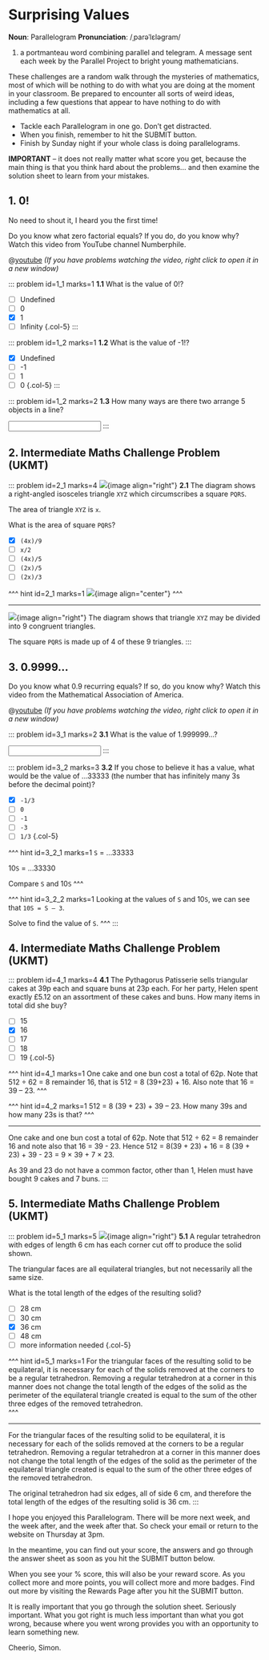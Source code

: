 # Surprising Values

<div class="dictionary">

__Noun__: Parallelogram
__Pronunciation__: /ˌparəˈlɛləɡram/

1. a portmanteau word combining parallel and telegram. A message sent each
week by the Parallel Project to bright young mathematicians.

</div>

These challenges are a random walk through the mysteries of mathematics, most of which will be nothing to do with what you are doing at the moment in your classroom. Be prepared to encounter all sorts of weird ideas, including a few questions that appear to have nothing to do with mathematics at all.

* Tackle each Parallelogram in one go. Don’t get distracted.
* When you finish, remember to hit the SUBMIT button.
*	Finish by Sunday night if your whole class is doing parallelograms.

__IMPORTANT__ – it does not really matter what score you get, because the main thing is that you think hard about the problems... and then examine the solution sheet to learn from your mistakes.


## 1.	0!

No need to shout it, I heard you the first time!  

Do you know what zero factorial equals? If you do, do you know why? Watch this video from YouTube channel Numberphile.

@[youtube](Mfk_L4Nx2ZI?rel=0) _(If you have problems watching the video, right click to open it in a new window)_

::: problem id=1_1 marks=1
__1.1__ What is the value of 0!?

* [ ] Undefined
* [ ] 0
* [x] 1
* [ ] Infinity
{.col-5}
:::

::: problem id=1_2 marks=1
__1.2__ What is the value of -1!?

* [x] Undefined
* [ ] -1
* [ ] 1
* [ ] 0
{.col-5}
:::

::: problem id=1_2 marks=2
__1.3__	How many ways are there two arrange 5 objects in a line?

<input solution="120"/>
:::


## 2.	Intermediate Maths Challenge Problem (UKMT)
<!--- (2001) Q8 --->

::: problem id=2_1 marks=4
![](/resources/11-06-surprising-values/2-diagram.jpg){image align="right"}
__2.1__ The diagram shows a right-angled isosceles triangle `XYZ` which circumscribes a square `PQRS`.  

The area of triangle `XYZ` is `x`.

What is the area of square `PQRS`?

* [x] `(4x)/9`
* [ ] `x/2`
* [ ] `(4x)/5`
* [ ] `(2x)/5`
* [ ] `(2x)/3`

^^^ hint id=2_1 marks=1
![](/resources/11-06-surprising-values/2-diagram-answer.jpg){image align="center"}
^^^

---

![](/resources/11-06-surprising-values/2-diagram-answer.jpg){image align="right"}
The diagram shows that triangle `XYZ` may be divided into 9 congruent triangles.  

The square `PQRS` is made up of 4 of these 9 triangles.
:::


## 3.	0.9999...

Do you know what 0.9 recurring equals? If so, do you know why? Watch this video from the Mathematical Association of America.

@[youtube](x-fUDqXlmHM?rel=0) _(If you have problems watching the video, right click to open it in a new window)_

::: problem id=3_1 marks=2
__3.1__ What is the value of 1.999999...?

<input solution="2"/>
:::

::: problem id=3_2 marks=3
__3.2__ If you chose to believe it has a value, what would be the value of ...33333 (the number that has infinitely many 3s before the decimal point)?

* [x] `-1/3`
* [ ] `0`
* [ ] `-1`
* [ ] `-3`
* [ ] `1/3`
{.col-5}

^^^ hint id=3_2_1 marks=1
`S` = ...33333  

10`S` = ...33330  

Compare `S` and 10`S`
^^^

^^^ hint id=3_2_2 marks=1
Looking at the values of `S` and 10`S`, we can see that `10S = S – 3`.  

Solve to find the value of `S`.
^^^
:::


## 4.	Intermediate Maths Challenge Problem (UKMT)
<!--- (2001) Q16 --->

::: problem id=4_1 marks=4
__4.1__ The Pythagorus Patisserie sells triangular cakes at 39p each and square buns at 23p each. For her party, Helen spent exactly £5.12 on an assortment of these cakes and buns. How many items in total did she buy?

* [ ] 15
* [x] 16
* [ ] 17
* [ ] 18
* [ ] 19
{.col-5}

^^^ hint id=4_1 marks=1
One cake and one bun cost a total of 62p. Note that 512 ÷ 62 = 8 remainder 16, that is 512 = 8 (39+23) + 16. Also note that 16 = 39 – 23.
^^^

^^^ hint id=4_2 marks=1
512 = 8 (39 + 23) + 39 – 23. How many 39s and how many 23s is that?
^^^

---

One cake and one bun cost a total of 62p. Note that 512 ÷ 62 = 8 remainder 16 and note also that 16 = 39 - 23. Hence 512 = 8(39 + 23) + 16 = 8 (39 + 23) + 39 - 23 = 9 × 39 + 7 × 23.  

As 39 and 23 do not have a common factor, other than 1, Helen must have bought 9 cakes and 7 buns.
:::


## 5.	Intermediate Maths Challenge Problem (UKMT)
<!--- (2001) Q22 --->

::: problem id=5_1 marks=5
![](/resources/11-06-surprising-values/5-tetrahedon.jpg){image align="right"}
__5.1__ A regular tetrahedron with edges of length 6 cm has each corner cut off to produce the solid shown.  

The triangular faces are all equilateral triangles, but not necessarily all the same size.  

What is the total length of the edges of the resulting solid?

* [ ] 28 cm
* [ ] 30 cm
* [x] 36 cm
* [ ] 48 cm
* [ ] more information needed
{.col-5}

^^^ hint id=5_1 marks=1
For the triangular faces of the resulting solid to be equilateral, it is necessary for each of the solids removed at the corners to be a regular tetrahedron. Removing a regular tetrahedron at a corner in this manner does not change the total length of the edges of the solid as the perimeter of the equilateral triangle created is equal to the sum of the other three edges of the removed tetrahedron.  
^^^

---

For the triangular faces of the resulting solid to be equilateral, it is necessary for each of the solids removed at the corners to be a regular tetrahedron. Removing a regular tetrahedron at a corner in this manner does not change the total length of the edges of the solid as the perimeter of the equilateral triangle created is equal to the sum of the other three edges of the removed tetrahedron.  

The original tetrahedron had six edges, all of side 6 cm, and therefore the total length of the edges of the resulting solid is 36 cm.
:::


I hope you enjoyed this Parallelogram. There will be more next week, and the week after, and the week after that. So check your email or return to the website on Thursday at 3pm.

In the meantime, you can find out your score, the answers and go through the answer sheet as soon as you hit the SUBMIT button below.

When you see your % score, this will also be your reward score. As you collect more and more points, you will collect more and more badges. Find out more by visiting the Rewards Page after you hit the SUBMIT button.

It is really important that you go through the solution sheet. Seriously important. What you got right is much less important than what you got wrong, because where you went wrong provides you with an opportunity to learn something new.

Cheerio,
Simon.
